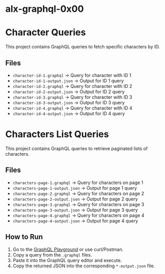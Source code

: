 # alx-graphql-0x00
# Character Queries

This project contains GraphQL queries to fetch specific characters by ID.

## Files

- `character-id-1.graphql` → Query for character with ID 1  
- `character-id-1-output.json` → Output for ID 1 query  
- `character-id-2.graphql` → Query for character with ID 2  
- `character-id-2-output.json` → Output for ID 2 query  
- `character-id-3.graphql` → Query for character with ID 3  
- `character-id-3-output.json` → Output for ID 3 query  
- `character-id-4.graphql` → Query for character with ID 4  
- `character-id-4-output.json` → Output for ID 4 query

# Characters List Queries

This project contains GraphQL queries to retrieve paginated lists of characters.

## Files

- `characters-page-1.graphql` → Query for characters on page 1  
- `characters-page-1-output.json` → Output for page 1 query  
- `characters-page-2.graphql` → Query for characters on page 2  
- `characters-page-2-output.json` → Output for page 2 query  
- `characters-page-3.graphql` → Query for characters on page 3  
- `characters-page-3-output.json` → Output for page 3 query  
- `characters-page-4.graphql` → Query for characters on page 4  
- `characters-page-4-output.json` → Output for page 4 query  

## How to Run

1. Go to the [GraphQL Playground](https://rickandmortyapi.com/graphql) or use curl/Postman.
2. Copy a query from the `.graphql` files.
3. Paste it into the GraphQL query editor and execute.
4. Copy the returned JSON into the corresponding `*-output.json` file.
